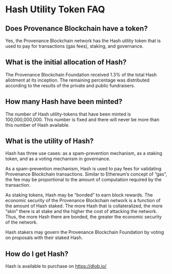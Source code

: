 # Hash Utility Token FAQ

## Does Provenance Blockchain have a token?

Yes, the Provenance Blockchain network has the Hash utility token that is used to pay for transactions \(gas fees\), staking, and governance.

## What is the initial allocation of Hash? <a id="what-is-the-initial-allocation-of-hash"></a>

The Provenance Blockchain Foundation received 1.3% of the total Hash allotment at its inception. The remaining percentage was distributed according to the results of the private and public fundraisers.

## How many Hash have been minted? <a id="how-many-hash-have-been-minted"></a>

The number of Hash utility-tokens that have been minted is 100,000,000,000. This number is fixed and there will never be more than this number of Hash available.

## What is the utility of Hash? <a id="what-is-the-utility-of-hash"></a>

Hash has three use cases: as a spam-prevention mechanism, as a staking token, and as a voting mechanism in governance.

As a spam-prevention mechanism, Hash is used to pay fees for validating Provenance Blockchain transactions. Similar to Ethereum’s concept of “gas”, the fee may be proportional to the amount of computation required by the transaction.

As staking tokens, Hash may be “bonded” to earn block rewards. The economic security of the Provenance Blockchain network is a function of the amount of Hash staked. The more Hash that is collateralized, the more “skin” there is at stake and the higher the cost of attacking the network. Thus, the more Hash there are bonded, the greater the economic security of the network.

Hash stakers may govern the Provenance Blockchain Foundation by voting on proposals with their staked Hash.

## How do I get Hash? <a id="how-do-i-get-hash"></a>

Hash is available to purchase on https://dlob.io/
